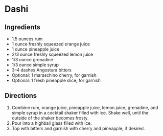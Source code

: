 Dashi
=====

Ingredients
-----------

- 1.5 ounces rum
- 1 ounce freshly squeezed orange juice
- 1 ounce pineapple juice
- 2/3 ounce freshly squeezed lemon juice
- 1/3 ounce grenadine
- 1/3 ounce simple syrup
- 3–4 dashes Angostura bitters
- Optional: 1 maraschino cherry, for garnish
- Optional: 1 fresh pineapple slice, for garnish


Directions
----------

1. Combine rum, orange juice, pineapple juice, lemon juice, grenadine, and simple syrup in a cocktail shaker filled with ice. Shake well, until the outside of the shaker becomes frosty.
2. Pour into a highball glass filled with ice.
3. Top with bitters and garnish with cherry and pineapple, if desired.
